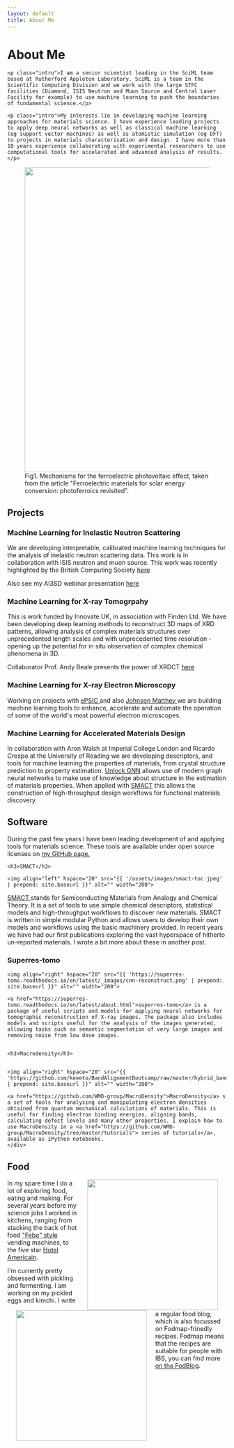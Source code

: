 ```yaml
---
layout: default
title: About Me
---
```


<div class="post">
	<h1 class="pageTitle">About Me</h1>

	<p class="intro">I am a senior scientist leading in the SciML team based at Rutherford Appleton Laboratory. SciML is a team in the Scientific Computing Division and we work with the large STFC facilities (Diamond, ISIS Neutron and Muon Source and Central Laser Facility for example) to use machine learning to push the boundaries of fundamental science.</p>
	
	<p class="intro">My interests lie in developing machine learning approaches for materials science. I have experience leading projects to apply deep neural networks as well as classical machine learning (eg support vector machines) as well as atomistic simulation (eg DFT) to projects in materials characterisation and design. I have more than 10 years experience collaborating with experimental researchers to use computational tools for accelerated and advanced analysis of results.
	</p>
	
<figure>
	<img src="{{ '/assets/images/photoferroics-small.png' | prepend: site.baseurl }}" alt="" width="700" > 
	<figcaption>Fig1. Mechanisms for the ferroelectric photovoltaic effect, taken from the article "Ferroelectric materials for solar energy conversion: photoferroics revisited".</figcaption>
</figure>
	
  <h2>Projects</h2>
  
<h3>Machine Learning for Inelastic Neutron Scattering</h3>

We are developing interpretable, calibrated machine learning techniques for the analysis of inelastic neutron scattering data. This work is in collaboration with ISIS neutron and muon source. This work was recently highlighted by the British Computing Society [here](https://www.bcs.org/content-hub/ai-the-next-big-thing-for-accelerating-materials-science-experiments/?utm_campaign=BCS%20Articles&utm_content=153369529&utm_medium=social&utm_source=linkedin&hss_channel=lcp-25323)

Also see my AI3SD webinar presentation
<a href="https://www.ai3sd.org/2020/12/16/16-12-2020-ai3sd-winter-seminar-series-enhancing-experiments-through-machine-learning/">here </a>


<h3>Machine Learning for X-ray Tomogrpahy</h3>

This is work funded by Innovate UK, in association with Finden Ltd. We have been developing deep learning methods to reconstruct 3D maps of XRD patterns, allowing analysis of complex materials structures over unprecedented length scales and with unprecedented time resolution - opening up the potential for in situ observation of complex chemical phenomena in 3D.

Collaborator Prof. Andy Beale presents the power of XRDCT <a href="https://ukcatalysishub.co.uk/webinar-prof-andrew-beale-professor-of-inorganic-chemistry-dept-of-chemistry-ucl-finden-ltd/">here </a> 

<h3>Machine Learning for X-ray Electron Microscopy</h3>

Working on projects with <a href="https://www.diamond.ac.uk/Instruments/Imaging-and-Microscopy/ePSIC.html">ePSIC </a> and also <a href="https://matthey.com/en">Johnson Matthey </a> we are building machine learning tools to enhance, accelerate and automate the operation of some of the world's most powerful electron microscopes.

<h3>Machine Learning for Accelerated Materials Design</h3>

In collaboration with Aron Walsh at Imperial College London and Ricardo Crespo at the University of Reading we are developing descriptors, and tools for machine learning the properties of materials, from crystal structure prediction to property estimation. 
<a href="https://github.com/a-ws-m/unlockGNN">Unlock GNN</a> allows use of modern graph neural networks to make use of knowledge about structure in the estimation of materials properties. When applied with 
<a href="hhttp://smact.readthedocs.io/en/latest/introduction.html">SMACT</a> this allows the construction of high-throughput design workflows for functional materials discovery.

  <h2>Software</h2>
  
 During the past few years I have been leading development of and applying tools for materials science. These tools are available under open source licenses on <a href='https://github.com/keeeto/'>my GitHub page.</a>

	
	<h3>SMACT</h3>
	
	<img align="left" hspace="20" src="{{ '/assets/images/smact-toc.jpeg' | prepend: site.baseurl }}" alt="" width="200"> 
	
<a href="http://smact.readthedocs.io/en/latest/introduction.html"> SMACT </a>stands for Semiconducting Materials from Analogy and Chemical Theory. It is a set of tools to use simple chemical descriptors, statistical models and high-throughput workflows to discover new materials. SMACT is written in simple modular Python and allows users to develop their own models and workflows using the basic machinery provided. In recent years we have had our first publications exploring the vast hyperspace of hitherto un-reported materials. I wrote a bit more about these in another post.

   <h3>Superres-tomo </h3>
   
   	<img align="right" hspace="20" src="{{ 'https://superres-tomo.readthedocs.io/en/latest/_images/cnn-reconstruct.png' | prepend: site.baseurl }}" alt="" width="200"> 
   	
   	<a href="https://superres-tomo.readthedocs.io/en/latest/about.html">superres-tomo</a> is a package of useful scripts and models for applying neural networks for tomographic reconstruction of X-ray images. The package also includes models and scripts useful for the analysis of the images generated, allowing tasks such as semantic segmentation of very large images and removing noise from low dose images.
   
	
	<h3>Macrodensity</h3>
	
	
	<img align="right" hspace="20" src="{{ 'https://github.com/keeeto/BandAlignmentBootcamp/raw/master/hybrid_bands.jpeg' | prepend: site.baseurl }}" alt="" width="200"> 
	
	<a href="https://github.com/WMD-group/MacroDensity">MacroDensity</a> s a set of tools for analysing and manipulating electron densities obtained from quantum mechanical calculations of materials. This is useful for finding electron binding energies, aligning bands, calculating defect levels and many other properties. I explain how to use MacroDensity in a <a href="https://github.com/WMD-group/MacroDensity/tree/master/tutorials"> series of tutorials</a>, available as iPython notebooks. 
	</div>
	
<h2>Food</h2>
<img align="right" hspace="20" src="{{ 'http://fodblog.github.io/assets/pictures/caprese_omlette.jpg' | prepend: site.baseurl }}" alt="" width="300">

In my spare time I do a lot of exploring food, eating and making. For several years before my science jobs I worked in kitchens, ranging from stacking the back of hot food <a href="https://en.wikipedia.org/wiki/FEBO">"Febo" style</a> vending machines, to the five star <a href="http://cafeamericain.nl/">Hotel Americain</a>. 

<img align="left" hspace="20" src="{{ 'http://fodblog.github.io/assets/pictures/baked-egg-kale.jpg' | prepend: site.baseurl }}" alt="" width="300">

I'm currently pretty obsessed with pickling and fermenting. I am working on my pickled eggs and kimchi. I write a regular food blog, which is also focussed on Fodmap-frinedly recipes. Fodmap means that the recipes are suitable for people with IBS, you can find more <a href="https://fodblog.github.io/">on the FodBlog</a>. 
